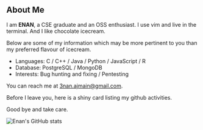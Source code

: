 <!--
### Hi there 👋
**3N4N/3N4N** is a ✨ _special_ ✨ repository because its `README.md` (this file) appears on your GitHub profile.

Here are some ideas to get you started:

- 🔭 I’m currently working on ...
- 🌱 I’m currently learning ...
- 👯 I’m looking to collaborate on ...
- 🤔 I’m looking for help with ...
- 💬 Ask me about ...
- 📫 How to reach me: ...
- 😄 Pronouns: ...
- ⚡ Fun fact: ...
-->

## About Me

I am **ENAN**, a CSE graduate and an OSS enthusiast. I use vim and live in the
terminal. And I like chocolate icecream.

Below are some of my information which may be more pertinent to you than my
preferred flavour of icecream.

- Languages: C / C++ / Java / Python / JavaScript / R
- Database: PostgreSQL / MongoDB
- Interests: Bug hunting and fixing / Pentesting

You can reach me at 3nan.ajmain@gmail.com.

Before I leave you, here is a shiny card listing my github activities.

Good bye and take care.

![Enan's GitHub stats](https://github-readme-stats.vercel.app/api?username=3N4N&show_icons=true&theme=radical&count_private=true&hide_rank=true&hide_title=true)


